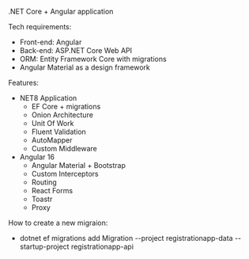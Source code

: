 .NET Core + Angular application

Tech requirements:
- Front-end: Angular
- Back-end: ASP.NET Core Web API
- ORM: Entity Framework Core with migrations
- Angular Material as a design framework

Features:
- NET8 Application
   - EF Core + migrations
   - Onion Architecture
   - Unit Of Work
   - Fluent Validation
   - AutoMapper
   - Custom Middleware
- Angular 16
   - Angular Material + Bootstrap
   - Custom Interceptors
   - Routing
   - React Forms
   - Toastr
   - Proxy

How to create a new migraion:
- dotnet ef migrations add Migration --project registrationapp-data --startup-project registrationapp-api

